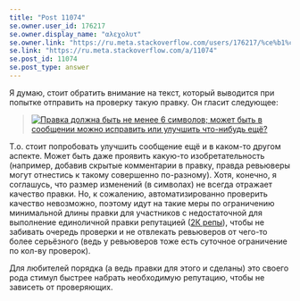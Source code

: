 ```yaml
---
title: "Post 11074"
se.owner.user_id: 176217
se.owner.display_name: "αλεχολυτ"
se.owner.link: "https://ru.meta.stackoverflow.com/users/176217/%ce%b1%ce%bb%ce%b5%cf%87%ce%bf%ce%bb%cf%85%cf%84"
se.link: "https://ru.meta.stackoverflow.com/a/11074"
se.post_id: 11074
se.post_type: answer
---
```

<p>Я думаю, стоит обратить внимание на текст, который выводится при попытке отправить на проверку такую правку. Он гласит следующее:</p>
<blockquote>
<p><a href="https://i.stack.imgur.com/PnFMq.png" rel="nofollow noreferrer"><img src="https://i.stack.imgur.com/PnFMq.png" alt="Правка должна быть не менее 6 символов; может быть в сообщении можно исправить или улучшить что-нибудь ещё?" /></a></p>
</blockquote>
<p>Т.о. стоит попробовать улучшить сообщение ещё и в каком-то другом аспекте. Может быть даже проявить какую-то изобретательность (например, добавив скрытые комментарии в правку, правда ревьюверы могут отнестись к такому совершенно по-разному). Хотя, конечно, я соглашусь, что размер изменений (в символах) не всегда отражает качество правки. Но, к сожалению, автоматизированно проверить качество невозможно, поэтому идут на такие меры по ограничению минимальной длины правки для участников с недостаточной для выполнение единоличной правки репутацией (<a href="https://ru.stackoverflow.com/help/privileges/edit">2К репы</a>), чтобы не забивать очередь проверки и не отвлекать ревьюверов от чего-то более серьёзного (ведь у ревьюверов тоже есть суточное ограничение по кол-ву проверок).</p>
<p>Для любителей порядка (а ведь правки для этого и сделаны) это своего рода стимул быстрее набрать необходимую репутацию, чтобы не зависеть от проверяющих.</p>
